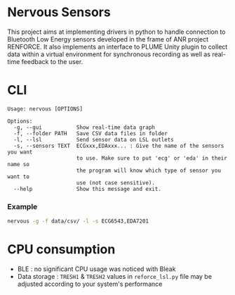 # Nervous Sensors

This project aims at implementing drivers in python to handle connection to
Bluetooth Low Energy sensors developed in the frame of ANR project RENFORCE.
It also implements an interface to PLUME Unity plugin to collect data within a
virtual environment for synchronous recording as well as real-time feedback to
the user.

# CLI

```text
Usage: nervous [OPTIONS]

Options:
  -g, --gui           Show real-time data graph
  -f, --folder PATH   Save CSV data files in folder
  -l, --lsl           Send sensor data on LSL outlets
  -s, --sensors TEXT  ECGxxx,EDAxxx... : Give the name of the sensors you want
                      to use. Make sure to put 'ecg' or 'eda' in their name so
                      the program will know which type of sensor you want to
                      use (not case sensitive).
  --help              Show this message and exit.
```

### Example

```bash
nervous -g -f data/csv/ -l -s ECG6543,EDA7201
```

# CPU consumption

- BLE : no significant CPU usage was noticed with Bleak
- Data storage : `TRESH1` & `TRESH2` values in `reforce_lsl.py` file may be
adjusted according to your system's performance
